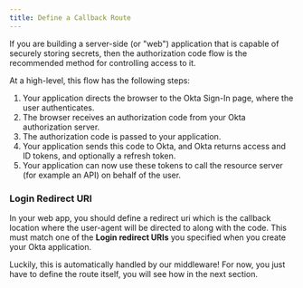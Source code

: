 ```yaml
---
title: Define a Callback Route
---
```


If you are building a server-side (or "web") application that is capable of securely storing secrets, then the authorization code flow is the recommended method for controlling access to it.

At a high-level, this flow has the following steps:

1. Your application directs the browser to the Okta Sign-In page, where the user authenticates.
1. The browser receives an authorization code from your Okta authorization server.
1. The authorization code is passed to your application.
1. Your application sends this code to Okta, and Okta returns access and ID tokens, and optionally a refresh token.
1. Your application can now use these tokens to call the resource server (for example an API) on behalf of the user.

### Login Redirect URI

In your web app, you should define a redirect uri which is the callback location where the user-agent will be directed to along with the code. This must match one of the **Login redirect URIs** you specified when you create your Okta application.

Luckily, this is automatically handled by our middleware! For now, you just have to define the route itself, you will see how in the next section.

<NextSectionLink/>






